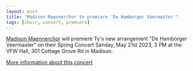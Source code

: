 ```yaml
---
layout: post
title: "Madison Maennerchor to premiere 'De Hamborger Veermaster'"
tags: [choir, concert, premiere]
---
```


[Madison Maennerchor](https://www.madisonmaennerchor.org/) will premiere
Ty's new arrangement "De Hamborger Veermaster" on their Spring Concert
Sanday, May 21st 2023, 3 PM at the VFW Hall, 301 Cottage Grove Rd in Madison.

[More information about this concert](https://www.madisonmaennerchor.org/blog2/events/)
